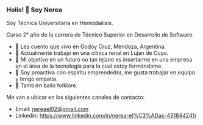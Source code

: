 ### Holis! 👋 Soy Nerea

Soy Técnica Universitaria en Hemódialisis.

Curso 2° año de la carrera de Técnico Superior en Desarrollo de Software.
 

- 🔭 Les cuento que vivo en Godoy Cruz, Mendoza, Argentina.
- 🏥 Actualmente trabajo en una clínica renal en Luján de Cuyo.
- 🌱 Mi objetivo en un futuro no tan lejano es insertarme en una empresa en el área de la tecnología para la cual estoy formándome.
- 👯 Soy proactiva con espíritu emprendedor, me gusta trabajar en equipo y tengo empatía.
- 💃 También bailo folklore.

Me van a ubicar en los siguientes canales de contacto:

- Email: nereael02@gmail.com
- Linkedin: https://www.linkedin.com/in/nerea-el%C3%ADas-431844241/
  

